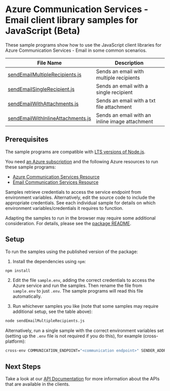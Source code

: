 # Azure Communication Services - Email client library samples for JavaScript (Beta)

These sample programs show how to use the JavaScript client libraries for Azure Communication Services - Email in some common scenarios.

| **File Name**                                                       | **Description**                                |
| ------------------------------------------------------------------- | ---------------------------------------------- |
| [sendEmailMultipleRecipients.js][sendemailmultiplerecipients]       | Sends an email with multiple recipients        |
| [sendEmailSingleRecipient.js][sendemailsinglerecipient]             | Sends an email with a single recipient         |
| [sendEmailWithAttachments.js][sendemailwithattachments]             | Sends an email with a txt file attachment      |
| [sendEmailWithInlineAttachments.js][sendemailwithinlineattachments] | Sends an email with an inline image attachment |

## Prerequisites

The sample programs are compatible with [LTS versions of Node.js](https://github.com/nodejs/release#release-schedule).

You need [an Azure subscription][freesub] and the following Azure resources to run these sample programs:

- [Azure Communication Services Resource][createinstance_azurecommunicationservicesresource]
- [Email Communication Services Resource][createinstance_emailcommunicationservicesresource]

Samples retrieve credentials to access the service endpoint from environment variables. Alternatively, edit the source code to include the appropriate credentials. See each individual sample for details on which environment variables/credentials it requires to function.

Adapting the samples to run in the browser may require some additional consideration. For details, please see the [package README][package].

## Setup

To run the samples using the published version of the package:

1. Install the dependencies using `npm`:

```bash
npm install
```

2. Edit the file `sample.env`, adding the correct credentials to access the Azure service and run the samples. Then rename the file from `sample.env` to just `.env`. The sample programs will read this file automatically.

3. Run whichever samples you like (note that some samples may require additional setup, see the table above):

```bash
node sendEmailMultipleRecipients.js
```

Alternatively, run a single sample with the correct environment variables set (setting up the `.env` file is not required if you do this), for example (cross-platform):

```bash
cross-env COMMUNICATION_ENDPOINT="<communication endpoint>" SENDER_ADDRESS="<sender address>" RECIPIENT_ADDRESS="<recipient address>" SECOND_RECIPIENT_ADDRESS="<second recipient address>" node sendEmailMultipleRecipients.js
```

## Next Steps

Take a look at our [API Documentation][apiref] for more information about the APIs that are available in the clients.

[sendemailmultiplerecipients]: https://github.com/Azure/azure-sdk-for-js/blob/main/sdk/communication/communication-email/samples/v1-beta/javascript/sendEmailMultipleRecipients.js
[sendemailsinglerecipient]: https://github.com/Azure/azure-sdk-for-js/blob/main/sdk/communication/communication-email/samples/v1-beta/javascript/sendEmailSingleRecipient.js
[sendemailwithattachments]: https://github.com/Azure/azure-sdk-for-js/blob/main/sdk/communication/communication-email/samples/v1-beta/javascript/sendEmailWithAttachments.js
[sendemailwithinlineattachments]: https://github.com/Azure/azure-sdk-for-js/blob/main/sdk/communication/communication-email/samples/v1-beta/javascript/sendEmailWithInlineAttachments.js
[apiref]: https://learn.microsoft.com/javascript/api/@azure/communication-email?view=azure-node-preview
[freesub]: https://azure.microsoft.com/free/
[createinstance_azurecommunicationservicesresource]: https://learn.microsoft.com/azure/communication-services/quickstarts/create-communication-resource
[createinstance_emailcommunicationservicesresource]: https://aka.ms/acsemail/createemailresource
[package]: https://github.com/Azure/azure-sdk-for-js/tree/main/sdk/communication/communication-email/README.md
